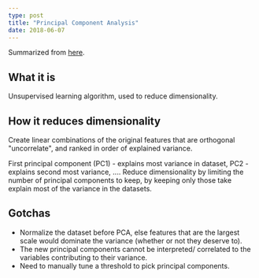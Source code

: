 ```yaml
---
type: post
title: "Principal Component Analysis"
date: 2018-06-07
---
```


Summarized from [here](https://elitedatascience.com/dimensionality-reduction-algorithms#feature-extraction).

## What it is

Unsupervised learning algorithm, used to reduce dimensionality.

## How it reduces dimensionality

Create linear combinations of the original features that are orthogonal "uncorrelate",
and ranked in order of explained variance.

First principal component (PC1) - explains most variance in dataset,
PC2 - explains second most variance, ....
Reduce dimensionality by limiting the number of principal components to keep,
by keeping only those take explain most of the variance in the datasets.

## Gotchas

* Normalize the dataset before PCA, else features that are the largest scale
would dominate the variance (whether or not they deserve to).
* The new principal components cannot be interpreted/ correlated
  to the variables contributing to their variance.
* Need to manually tune a threshold to pick principal components.

